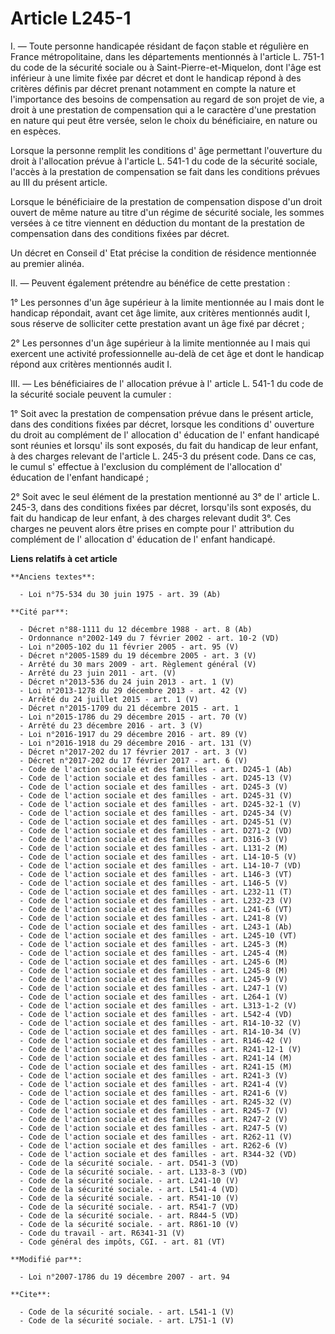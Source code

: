 # Article L245-1

I. ― Toute personne handicapée résidant de façon stable et régulière en France métropolitaine, dans les départements
mentionnés à l'article L. 751-1 du code de la sécurité sociale ou à Saint-Pierre-et-Miquelon, dont l'âge est inférieur à une
limite fixée par décret et dont le handicap répond à des critères définis par décret prenant notamment en compte la nature et
l'importance des besoins de compensation au regard de son projet de vie, a droit à une prestation de compensation qui a le
caractère d'une prestation en nature qui peut être versée, selon le choix du bénéficiaire, en nature ou en espèces. 

Lorsque la personne remplit les conditions d' âge permettant l'ouverture du droit à l'allocation prévue à l'article L. 541-1
du code de la sécurité sociale, l'accès à la prestation de compensation se fait dans les conditions prévues au III du présent
article. 

Lorsque le bénéficiaire de la prestation de compensation dispose d'un droit ouvert de même nature au titre d'un régime de
sécurité sociale, les sommes versées à ce titre viennent en déduction du montant de la prestation de compensation dans des
conditions fixées par décret. 

Un décret en Conseil d' Etat précise la condition de résidence mentionnée au premier alinéa. 

II. ― Peuvent également prétendre au bénéfice de cette prestation : 

1° Les personnes d'un âge supérieur à la limite mentionnée au I mais dont le handicap répondait, avant cet âge limite, aux
critères mentionnés audit I, sous réserve de solliciter cette prestation avant un âge fixé par décret ; 

2° Les personnes d'un âge supérieur à la limite mentionnée au I mais qui exercent une activité professionnelle au-delà de cet
âge et dont le handicap répond aux critères mentionnés audit I. 

III. ― Les bénéficiaires de l' allocation prévue à l' article L. 541-1 du code de la sécurité sociale peuvent la cumuler : 

1° Soit avec la prestation de compensation prévue dans le présent article, dans des conditions fixées par décret, lorsque les
conditions d' ouverture du droit au complément de l' allocation d' éducation de l' enfant handicapé sont réunies et lorsqu'
ils sont exposés, du fait du handicap de leur enfant, à des charges relevant de l'article L. 245-3 du présent code. Dans ce
cas, le cumul s' effectue à l'exclusion du complément de l'allocation d' éducation de l'enfant handicapé ; 

2° Soit avec le seul élément de la prestation mentionné au 3° de l' article L. 245-3, dans des conditions fixées par décret,
lorsqu'ils sont exposés, du fait du handicap de leur enfant, à des charges relevant dudit 3°. Ces charges ne peuvent alors
être prises en compte pour l' attribution du complément de l' allocation d' éducation de l' enfant handicapé.

**Liens relatifs à cet article**

	**Anciens textes**:

	  - Loi n°75-534 du 30 juin 1975 - art. 39 (Ab)

	**Cité par**:

	  - Décret n°88-1111 du 12 décembre 1988 - art. 8 (Ab)
	  - Ordonnance n°2002-149 du 7 février 2002 - art. 10-2 (VD)
	  - Loi n°2005-102 du 11 février 2005 - art. 95 (V)
	  - Décret n°2005-1589 du 19 décembre 2005 - art. 3 (V)
	  - Arrêté du 30 mars 2009 - art. Règlement général (V)
	  - Arrêté du 23 juin 2011 - art. (V)
	  - Décret n°2013-536 du 24 juin 2013 - art. 1 (V)
	  - Loi n°2013-1278 du 29 décembre 2013 - art. 42 (V)
	  - Arrêté du 24 juillet 2015 - art. 1 (V)
	  - Décret n°2015-1709 du 21 décembre 2015 - art. 1
	  - Loi n°2015-1786 du 29 décembre 2015 - art. 70 (V)
	  - Arrêté du 23 décembre 2016 - art. 3 (V)
	  - Loi n°2016-1917 du 29 décembre 2016 - art. 89 (V)
	  - Loi n°2016-1918 du 29 décembre 2016 - art. 131 (V)
	  - Décret n°2017-202 du 17 février 2017 - art. 3 (V)
	  - Décret n°2017-202 du 17 février 2017 - art. 6 (V)
	  - Code de l'action sociale et des familles - art. D245-1 (Ab)
	  - Code de l'action sociale et des familles - art. D245-13 (V)
	  - Code de l'action sociale et des familles - art. D245-3 (V)
	  - Code de l'action sociale et des familles - art. D245-31 (V)
	  - Code de l'action sociale et des familles - art. D245-32-1 (V)
	  - Code de l'action sociale et des familles - art. D245-34 (V)
	  - Code de l'action sociale et des familles - art. D245-51 (V)
	  - Code de l'action sociale et des familles - art. D271-2 (VD)
	  - Code de l'action sociale et des familles - art. D316-3 (V)
	  - Code de l'action sociale et des familles - art. L131-2 (M)
	  - Code de l'action sociale et des familles - art. L14-10-5 (V)
	  - Code de l'action sociale et des familles - art. L14-10-7 (VD)
	  - Code de l'action sociale et des familles - art. L146-3 (VT)
	  - Code de l'action sociale et des familles - art. L146-5 (V)
	  - Code de l'action sociale et des familles - art. L232-11 (T)
	  - Code de l'action sociale et des familles - art. L232-23 (V)
	  - Code de l'action sociale et des familles - art. L241-6 (VT)
	  - Code de l'action sociale et des familles - art. L241-8 (V)
	  - Code de l'action sociale et des familles - art. L243-1 (Ab)
	  - Code de l'action sociale et des familles - art. L245-10 (VT)
	  - Code de l'action sociale et des familles - art. L245-3 (M)
	  - Code de l'action sociale et des familles - art. L245-4 (M)
	  - Code de l'action sociale et des familles - art. L245-6 (M)
	  - Code de l'action sociale et des familles - art. L245-8 (M)
	  - Code de l'action sociale et des familles - art. L245-9 (V)
	  - Code de l'action sociale et des familles - art. L247-1 (V)
	  - Code de l'action sociale et des familles - art. L264-1 (V)
	  - Code de l'action sociale et des familles - art. L313-1-2 (V)
	  - Code de l'action sociale et des familles - art. L542-4 (VD)
	  - Code de l'action sociale et des familles - art. R14-10-32 (V)
	  - Code de l'action sociale et des familles - art. R14-10-34 (V)
	  - Code de l'action sociale et des familles - art. R146-42 (V)
	  - Code de l'action sociale et des familles - art. R241-12-1 (V)
	  - Code de l'action sociale et des familles - art. R241-14 (M)
	  - Code de l'action sociale et des familles - art. R241-15 (M)
	  - Code de l'action sociale et des familles - art. R241-3 (V)
	  - Code de l'action sociale et des familles - art. R241-4 (V)
	  - Code de l'action sociale et des familles - art. R241-6 (V)
	  - Code de l'action sociale et des familles - art. R245-32 (V)
	  - Code de l'action sociale et des familles - art. R245-7 (V)
	  - Code de l'action sociale et des familles - art. R247-2 (V)
	  - Code de l'action sociale et des familles - art. R247-5 (V)
	  - Code de l'action sociale et des familles - art. R262-11 (V)
	  - Code de l'action sociale et des familles - art. R262-6 (V)
	  - Code de l'action sociale et des familles - art. R344-32 (VD)
	  - Code de la sécurité sociale. - art. D541-3 (VD)
	  - Code de la sécurité sociale. - art. L133-8-3 (VD)
	  - Code de la sécurité sociale. - art. L241-10 (V)
	  - Code de la sécurité sociale. - art. L541-4 (VD)
	  - Code de la sécurité sociale. - art. R541-10 (V)
	  - Code de la sécurité sociale. - art. R541-7 (VD)
	  - Code de la sécurité sociale. - art. R844-5 (VD)
	  - Code de la sécurité sociale. - art. R861-10 (V)
	  - Code du travail - art. R6341-31 (V)
	  - Code général des impôts, CGI. - art. 81 (VT)

	**Modifié par**:

	  - Loi n°2007-1786 du 19 décembre 2007 - art. 94

	**Cite**:

	  - Code de la sécurité sociale. - art. L541-1 (V)
	  - Code de la sécurité sociale. - art. L751-1 (V)
